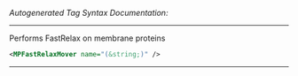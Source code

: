 _Autogenerated Tag Syntax Documentation:_

---
Performs FastRelax on membrane proteins

```xml
<MPFastRelaxMover name="(&string;)" />
```



---

